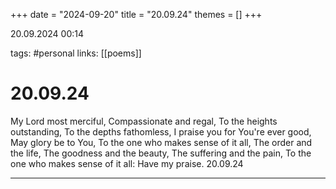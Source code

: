 +++
date = "2024-09-20"
title = "20.09.24"
themes = []
+++

20.09.2024 00:14

tags: #personal
links: [[poems]]

# 20.09.24

My Lord most merciful,
Compassionate and regal,
To the heights outstanding,
To the depths fathomless,
I praise you for You're ever good,
May glory be to You,
To the one who makes sense of it all,
The order and the life,
The goodness and the beauty,
The suffering and the pain,
To the one who makes sense of it all:
Have my praise.
20.09.24

---

